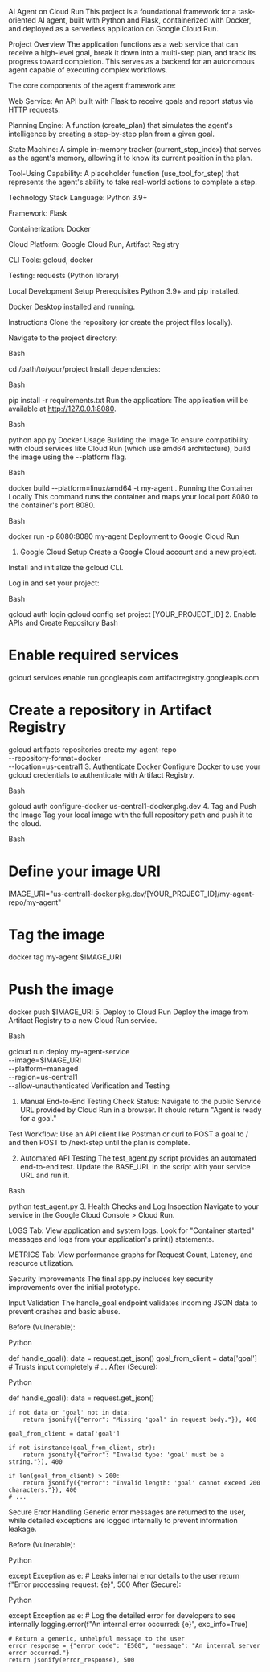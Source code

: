 AI Agent on Cloud Run
This project is a foundational framework for a task-oriented AI agent, built with Python and Flask, containerized with Docker, and deployed as a serverless application on Google Cloud Run.

Project Overview
The application functions as a web service that can receive a high-level goal, break it down into a multi-step plan, and track its progress toward completion. This serves as a backend for an autonomous agent capable of executing complex workflows.

The core components of the agent framework are:

Web Service: An API built with Flask to receive goals and report status via HTTP requests.

Planning Engine: A function (create_plan) that simulates the agent's intelligence by creating a step-by-step plan from a given goal.

State Machine: A simple in-memory tracker (current_step_index) that serves as the agent's memory, allowing it to know its current position in the plan.

Tool-Using Capability: A placeholder function (use_tool_for_step) that represents the agent's ability to take real-world actions to complete a step.

Technology Stack
Language: Python 3.9+

Framework: Flask

Containerization: Docker

Cloud Platform: Google Cloud Run, Artifact Registry

CLI Tools: gcloud, docker

Testing: requests (Python library)

Local Development Setup
Prerequisites
Python 3.9+ and pip installed.

Docker Desktop installed and running.

Instructions
Clone the repository (or create the project files locally).

Navigate to the project directory:

Bash

cd /path/to/your/project
Install dependencies:

Bash

pip install -r requirements.txt
Run the application:
The application will be available at http://127.0.0.1:8080.

Bash

python app.py
Docker Usage
Building the Image
To ensure compatibility with cloud services like Cloud Run (which use amd64 architecture), build the image using the --platform flag.

Bash

docker build --platform=linux/amd64 -t my-agent .
Running the Container Locally
This command runs the container and maps your local port 8080 to the container's port 8080.

Bash

docker run -p 8080:8080 my-agent
Deployment to Google Cloud Run
1. Google Cloud Setup
Create a Google Cloud account and a new project.

Install and initialize the gcloud CLI.

Log in and set your project:

Bash

gcloud auth login
gcloud config set project [YOUR_PROJECT_ID]
2. Enable APIs and Create Repository
Bash

# Enable required services
gcloud services enable run.googleapis.com artifactregistry.googleapis.com

# Create a repository in Artifact Registry
gcloud artifacts repositories create my-agent-repo \
--repository-format=docker \
--location=us-central1
3. Authenticate Docker
Configure Docker to use your gcloud credentials to authenticate with Artifact Registry.

Bash

gcloud auth configure-docker us-central1-docker.pkg.dev
4. Tag and Push the Image
Tag your local image with the full repository path and push it to the cloud.

Bash

# Define your image URI
IMAGE_URI="us-central1-docker.pkg.dev/[YOUR_PROJECT_ID]/my-agent-repo/my-agent"

# Tag the image
docker tag my-agent $IMAGE_URI

# Push the image
docker push $IMAGE_URI
5. Deploy to Cloud Run
Deploy the image from Artifact Registry to a new Cloud Run service.

Bash

gcloud run deploy my-agent-service \
--image=$IMAGE_URI \
--platform=managed \
--region=us-central1 \
--allow-unauthenticated
Verification and Testing
1. Manual End-to-End Testing
Check Status: Navigate to the public Service URL provided by Cloud Run in a browser. It should return "Agent is ready for a goal."

Test Workflow: Use an API client like Postman or curl to POST a goal to / and then POST to /next-step until the plan is complete.

2. Automated API Testing
The test_agent.py script provides an automated end-to-end test. Update the BASE_URL in the script with your service URL and run it.

Bash

python test_agent.py
3. Health Checks and Log Inspection
Navigate to your service in the Google Cloud Console > Cloud Run.

LOGS Tab: View application and system logs. Look for "Container started" messages and logs from your application's print() statements.

METRICS Tab: View performance graphs for Request Count, Latency, and resource utilization.

Security Improvements
The final app.py includes key security improvements over the initial prototype.

Input Validation
The handle_goal endpoint validates incoming JSON data to prevent crashes and basic abuse.

Before (Vulnerable):

Python

def handle_goal():
    data = request.get_json()
    goal_from_client = data['goal'] # Trusts input completely
    # ...
After (Secure):

Python

def handle_goal():
    data = request.get_json()

    if not data or 'goal' not in data:
        return jsonify({"error": "Missing 'goal' in request body."}), 400

    goal_from_client = data['goal']

    if not isinstance(goal_from_client, str):
        return jsonify({"error": "Invalid type: 'goal' must be a string."}), 400

    if len(goal_from_client) > 200:
        return jsonify({"error": "Invalid length: 'goal' cannot exceed 200 characters."}), 400
    # ...
Secure Error Handling
Generic error messages are returned to the user, while detailed exceptions are logged internally to prevent information leakage.

Before (Vulnerable):

Python

except Exception as e:
    # Leaks internal error details to the user
    return f"Error processing request: {e}", 500
After (Secure):

Python

except Exception as e:
    # Log the detailed error for developers to see internally
    logging.error(f"An internal error occurred: {e}", exc_info=True)

    # Return a generic, unhelpful message to the user
    error_response = {"error_code": "E500", "message": "An internal server error occurred."}
    return jsonify(error_response), 500